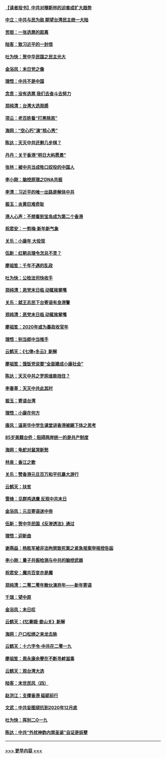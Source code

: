#### [【读者投书】中共对穆斯林的迫害成扩大趋势](../pages/nsc993/n11791371.md?t=01140955) 
#### [中立：中共与民为敌 期望台湾民主统一大陆](../pages/nsc993/n11790392.md?t=01140955) 
#### [苦胆：一张选票的距离](../pages/nsc993/n11788914.md?t=01140955) 
#### [陆客：致习近平的一封信](../pages/nsc993/n11788867.md?t=01140955) 
#### [吐为快：贺中华民国之民主光大](../pages/nsc993/n11788618.md?t=01140955) 
#### [金浴凤：末日党之像](../pages/nsc993/n11787475.md?t=01140955) 
#### [理悟：中共不是中国](../pages/nsc993/n11787463.md?t=01140955) 
#### [念贲：没有选票  我们去奋斗去努力](../pages/nsc993/n11787398.md?t=01140955) 
#### [郑纯清：台湾大选观感](../pages/nsc993/n11786210.md?t=01140955) 
#### [项云：老百姓看“打黑除恶”](../pages/nsc993/n11785398.md?t=01140955) 
#### [海网：“空心朽”演“核心秀”](../pages/nsc993/n11783874.md?t=01140955) 
#### [陈达：天灭中共还剩几步棋？](../pages/nsc993/n11783719.md?t=01140955) 
#### [丹丹：关于香港“明日大屿愿景”](../pages/nsc993/n11783273.md?t=01140955) 
#### [张林：被中共当成牲口奴役的中国人](../pages/nsc993/n11782397.md?t=01140955) 
#### [李小刚：脑控原理之DNA共振](../pages/nsc993/n11780962.md?t=01140955) 
#### [李清：习近平的唯一出路是解体中共](../pages/nsc993/n11780866.md?t=01140955) 
#### [振玉：炎黄巨难奇耻](../pages/nsc993/n11779632.md?t=01140955) 
#### [港人心声：不想看到宝岛成为第二个香港](../pages/nsc993/n11778817.md?t=01140955) 
#### [祝君安：一剪梅‧新年新气象](../pages/nsc993/n11776340.md?t=01140955) 
#### [关乐：小康年 大役现](../pages/nsc993/n11774213.md?t=01140955) 
#### [伍新：红朝总理令怎总不灵？](../pages/nsc993/n11770813.md?t=01140955) 
#### [廖祖笙：千年不遇的乱政](../pages/nsc993/n11770373.md?t=01140955) 
#### [吐为快：公检法司快收手](../pages/nsc993/n11770359.md?t=01140955) 
#### [郑纯清：恶党末日临 动辄挨掌嘴](../pages/nsc993/n11769912.md?t=01140955) 
#### [关乐：就王志民下台寄语有良港警](../pages/nsc993/n11769903.md?t=01140955) 
#### [郑纯清：恶党末日临 动辄挨掌嘴](../pages/nsc993/n11769356.md?t=01140955) 
#### [廖祖笙：2020年或为暴政收官年](../pages/nsc993/n11768216.md?t=01140955) 
#### [理悟：别当郎中当推手](../pages/nsc993/n11768243.md?t=01140955) 
#### [云鹤天：《七律▪冬云》新解](../pages/nsc993/n11768204.md?t=01140955) 
#### [廖祖笙：饿饭党说要“全面建成小康社会”](../pages/nsc993/n11767482.md?t=01140955) 
#### [陈达：天灭中共之罗网谁能挡住？](../pages/nsc993/n11767465.md?t=01140955) 
#### [李春草：天灭中共此其时](../pages/nsc993/n11767452.md?t=01140955) 
#### [振玉：寄语台湾](../pages/nsc993/n11767432.md?t=01140955) 
#### [理悟：小康在何方](../pages/nsc993/n11767394.md?t=01140955) 
#### [唐风：温哥华中学生课堂讲香港被踢下体之思考](../pages/nsc993/n11766848.md?t=01140955) 
#### [85岁美籍台侨：阻碍两岸统一的是共产制度](../pages/nsc993/n11765043.md?t=01140955) 
#### [海网：龟蛇对鼠哭新愁](../pages/nsc993/n11764895.md?t=01140955) 
#### [林泉：香江之歌](../pages/nsc993/n11764415.md?t=01140955) 
#### [关乐：赞香港元旦百万和平抗暴大游行](../pages/nsc993/n11764382.md?t=01140955) 
#### [云鹤天：扶贫](../pages/nsc993/n11764245.md?t=01140955) 
#### [雪绮：见群鸡退鹰  反观中共末日](../pages/nsc993/n11762112.md?t=01140955) 
#### [金浴凤：元旦寄语迷中帝](../pages/nsc993/n11761788.md?t=01140955) 
#### [伍新：贺中华民国《反渗透法》通过](../pages/nsc993/n11761994.md?t=01140955) 
#### [理悟：迎新曲](../pages/nsc993/n11761152.md?t=01140955) 
#### [谢燕益：杨胜军被非法拘禁致死案之紧急报案举报控告函](../pages/nsc993/n11756134.md?t=01140955) 
#### [李小刚：量子共振检测与中共的脑控武器](../pages/nsc993/n11754518.md?t=01140955) 
#### [祝君安：魔共百变亦是魔](../pages/nsc993/n11754469.md?t=01140955) 
#### [郑纯清：二零二零年散伙演弃年——新年寄语](../pages/nsc993/n11754195.md?t=01140955) 
#### [千瑞：望中原](../pages/nsc993/n11754159.md?t=01140955) 
#### [金浴凤：末日叹](../pages/nsc993/n11752359.md?t=01140955) 
#### [云鹤天：《忆秦娥‧娄山关》新解](../pages/nsc993/n11752348.md?t=01140955) 
#### [海网：户口松绑之来龙去脉](../pages/nsc993/n11752328.md?t=01140955) 
#### [云鹤天：十六字令‧中共在二零一九](../pages/nsc993/n11752305.md?t=01140955) 
#### [廖祖笙：周永康余孽在不断寻衅滋事](../pages/nsc993/n11751013.md?t=01140955) 
#### [云鹤天：观台湾大选](../pages/nsc993/n11751007.md?t=01140955) 
#### [陆客：末世民风（四）](../pages/nsc993/n11749203.md?t=01140955) 
#### [赵洪江：支撑香港 砥砺前行](../pages/nsc993/n11748482.md?t=01140955) 
#### [文武：中共妄图顽抗到2020年12月底](../pages/nsc993/n11748446.md?t=01140955) 
#### [吐为快：挥别二O一九](../pages/nsc993/n11748411.md?t=01140955) 
#### [陈达：中共“外扰神韵内禁圣诞”自证是妖孽](../pages/nsc993/n11748226.md?t=01140955) 

----
#### [ >>> 更早内容 <<< ](../indexes/nsc993-earlier.md)

